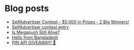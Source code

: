 # Blog posts
<!-- BLOG-POST-LIST:START -->
- [SelfAdvertiser Contest - $5,000 in Prizes - 2 Big Winners!](https://afflift.com/f/threads/selfadvertiser-contest-5-000-in-prizes-2-big-winners.10651/)
- [SelfAdvertiser contest entry](https://afflift.com/f/threads/selfadvertiser-contest-entry.10687/)
- [Is Megapush Still Alive?](https://afflift.com/f/threads/is-megapush-still-alive.10684/)
- [Hello from Bangladesh](https://afflift.com/f/threads/hello-from-bangladesh.10686/)
- [PIN API GIVEAWAY! 💛](https://afflift.com/f/threads/pin-api-giveaway-%F0%9F%92%9B.10656/)
<!-- BLOG-POST-LIST:END -->
